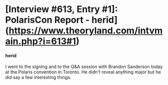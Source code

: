 # [Interview #613, Entry #1]: PolarisCon Report - herid](https://www.theoryland.com/intvmain.php?i=613#1)

#### herid

I went to the signing and to the Q&A session with Brandon Sanderson today at the Polaris convention in Toronto. He didn't reveal anything major but he did say a few interesting things.

